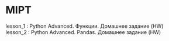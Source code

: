 # MIPT

lesson_1 : Python Advanced. Функции. Домашнее задание (HW) \
lesson_2 : Python Advanced. Pandas. Домашнее задание (HW)

